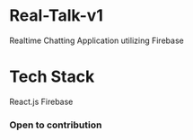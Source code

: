 # Real-Talk-v1
Realtime Chatting Application utilizing Firebase

# Tech Stack
React.js
Firebase

### Open to contribution
